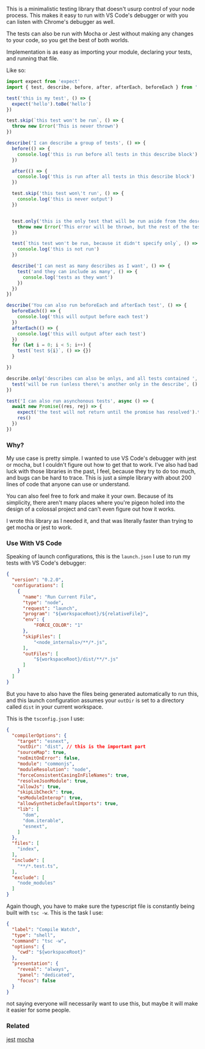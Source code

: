 This is a minimalistic testing library that doesn't usurp control of your node process. This makes it easy to run with VS Code's debugger or with you can listen with Chrome's debugger as well.

The tests can also be run with Mocha or Jest without making any changes to your code, so you get the best of both worlds.

Implementation is as easy as importing your module, declaring your tests, and running that file.

Like so:

```ts
import expect from 'expect'
import { test, describe, before, after, afterEach, beforeEach } from './tezt'

test('this is my test', () => {
  expect('hello').toBe('hello')
})

test.skip(`this test won't be run`, () => {
  throw new Error('This is never thrown')
})

describe('I can describe a group of tests', () => {
  before(() => {
    console.log('this is run before all tests in this describe block')
  })

  after(() => {
    console.log('this is run after all tests in this describe block')
  })

  test.skip('this test won\'t run', () => {
    console.log('this is never output')
  })


  test.only('this is the only test that will be run aside from the describe only tests', () => {
    throw new Error('This error will be thrown, but the rest of the tests will still run')
  })

  test(`this test won't be run, because it didn't specify only`, () => {
    console.log('this is not run')
  })

  describe('I can nest as many describes as I want', () => {
    test('and they can include as many', () => {
      console.log('tests as they want')
    })
  })
})

describe('You can also run beforeEach and afterEach test', () => {
  beforeEach(() => {
    console.log('this will output before each test')
  })
  afterEach(() => {
    console.log('this will output after each test')
  })
  for (let i = 0; i < 5; i++) {
    test(`test ${i}`, () => {})
  }

})

describe.only('describes can also be onlys, and all tests contained ', () => {
  test('will be run (unless there\'s another only in the describe', () => {})
})

test('I can also run asynchonous tests', async () => {
  await new Promise((res, rej) => {
    expect('the test will not return until the promise has resolved').toBeTruthy()
    res()
  })
})
```

### Why?

My use case is pretty simple. I wanted to use VS Code's debugger with jest or mocha, but I couldn't figure out how to get that to work. I've also had bad luck with those libraries in the past, I feel, because they try to do too much, and bugs can be hard to trace. This is just a simple library with about 200 lines of code that anyone can use or understand.

You can also feel free to fork and make it your own. Because of its simplicity, there aren't many places where you're pigeon holed into the design of a colossal project and can't even figure out how it works.

I wrote this library as I needed it, and that was literally faster than trying to get mocha or jest to work.

### Use With VS Code

Speaking of launch configurations, this is the `launch.json` I use to run my tests with VS Code's debugger:


```json
{
  "version": "0.2.0",
  "configurations": [
    {
      "name": "Run Current File",
      "type": "node",
      "request": "launch",
      "program": "${workspaceRoot}/${relativeFile}",
      "env": {
          "FORCE_COLOR": "1"
      },
      "skipFiles": [
          "<node_internals>/**/*.js",
      ],
      "outFiles": [
          "${workspaceRoot}/dist/**/*.js"
      ]
    }
  ]
}
```

But you have to also have the files being generated automatically to run this, and this launch configuration assumes your `outDir` is set to a directory called `dist` in your current workspace.

This is the `tsconfig.json` I use:

```json
{
  "compilerOptions": {
    "target": "esnext",
    "outDir": "dist", // this is the important part
    "sourceMap": true,
    "noEmitOnError": false,
    "module": "commonjs",
    "moduleResolution": "node",
    "forceConsistentCasingInFileNames": true,
    "resolveJsonModule": true,
    "allowJs": true,
    "skipLibCheck": true,
    "esModuleInterop": true,
    "allowSyntheticDefaultImports": true,
    "lib": [
      "dom",
      "dom.iterable",
      "esnext",
    ]
  },
  "files": [
    "index",
  ],
  "include": [
    "**/*.test.ts",
  ],
  "exclude": [
    "node_modules"
  ]
}
```

Again though, you have to make sure the typescript file is constantly being built with `tsc -w`. This is the task I use:

```json
{
  "label": "Compile Watch",
  "type": "shell",
  "command": "tsc -w",
  "options": {
    "cwd": "${workspaceRoot}"
  },
  "presentation": {
    "reveal": "always",
    "panel": "dedicated",
    "focus": false
  }
}
```

not saying everyone will necessarily want to use this, but maybe it will make it easier for some people.

### Related

[jest](https://jestjs.io)
[mocha](https://mochajs.org)